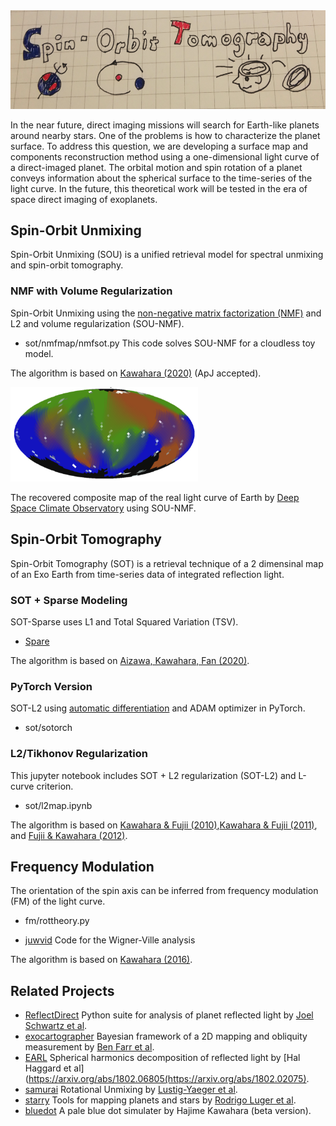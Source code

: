 <img src="https://github.com/HajimeKawahara/sot/blob/master/data/fig/logo.png" Titie="Spin-Orbit Tomography" Width=600px>

In the near future, direct imaging missions will search for Earth-like planets around nearby stars. One of the problems is how to characterize the planet surface. To address this question, we are developing a surface map and components reconstruction method using a one-dimensional light curve of a direct-imaged planet. The orbital motion and spin rotation of a planet conveys information about the spherical surface to the time-series of the light curve. In the future, this theoretical work will be tested in the era of space direct imaging of exoplanets.

## Spin-Orbit Unmixing 
Spin-Orbit Unmixing (SOU) is a unified retrieval model for spectral unmixing and spin-orbit tomography.

### NMF with Volume Regularization 
Spin-Orbit Unmixing using the [non-negative matrix factorization (NMF)](https://en.wikipedia.org/wiki/Non-negative_matrix_factorization) and L2 and volume regularization (SOU-NMF). 

- sot/nmfmap/nmfsot.py
This code solves SOU-NMF for a cloudless toy model.

The algorithm is based on [Kawahara (2020)](http://arxiv.org/abs/2004.03931) (ApJ accepted).


<img src="https://github.com/HajimeKawahara/sot/blob/master/data/fig/sotnmf.png" Titie="The recovered composite map of the real light curve of Earth by DSCOVR using SOU-NMF" Width=300px>

The recovered composite map of the real light curve of Earth by 
 [Deep Space Climate Observatory](https://en.wikipedia.org/wiki/Deep_Space_Climate_Observatory) 
using SOU-NMF.

## Spin-Orbit Tomography
Spin-Orbit Tomography (SOT) is a retrieval technique of a 2 dimensinal map of an Exo Earth from time-series data of integrated reflection light.

### SOT + Sparse Modeling
SOT-Sparse uses L1 and Total Squared Variation (TSV).

- [Spare](https://github.com/2ndmk2/Spare) 

The algorithm is based on [Aizawa, Kawahara, Fan (2020)](https://arxiv.org/abs/2004.03941).

### PyTorch Version
SOT-L2 using [automatic differentiation](https://en.wikipedia.org/wiki/Automatic_differentiation) and ADAM optimizer in PyTorch. 

- sot/sotorch

### L2/Tikhonov Regularization
This jupyter notebook includes SOT + L2 regularization (SOT-L2) and L-curve criterion.

- sot/l2map.ipynb

The algorithm is based on [Kawahara & Fujii (2010)](https://arxiv.org/abs/1004.5152),[Kawahara & Fujii (2011)](http://arxiv.org/abs/1106.0136), and [Fujii & Kawahara (2012)](http://arxiv.org/abs/1204.3504).

## Frequency Modulation
The orientation of the spin axis can be inferred from frequency modulation (FM) of the light curve. 

- fm/rottheory.py

- [juwvid](https://github.com/HajimeKawahara/juwvid) Code for the Wigner-Ville analysis

The algorithm is based on [Kawahara (2016)](https://arxiv.org/abs/1603.02898).

## Related Projects

- [ReflectDirect](https://github.com/joelcolinschwartz/ReflectDirect) Python suite for analysis of planet reflected light by [Joel Schwartz et al](https://arxiv.org/abs/1511.05152).
- [exocartographer](https://github.com/bfarr/exocartographer) Bayesian framework of a 2D mapping and obliquity measurement by [Ben Farr et al](https://arxiv.org/abs/1802.06805).
- [EARL](https://github.com/HalHaggard/EARL) Spherical harmonics decomposition of reflected light by [Hal Haggard et al](https://arxiv.org/abs/1802.06805(https://arxiv.org/abs/1802.02075).
- [samurai](https://github.com/jlustigy/samurai) Rotational Unmixing by [Lustig-Yaeger et al](https://arxiv.org/abs/1901.05011).
- [starry](https://github.com/rodluger/starry) Tools for mapping planets and stars by [Rodrigo Luger et al](https://arxiv.org/abs/1903.12182).
- [bluedot](https://github.com/HajimeKawahara/bluedot) A pale blue dot simulater by Hajime Kawahara (beta version). 
